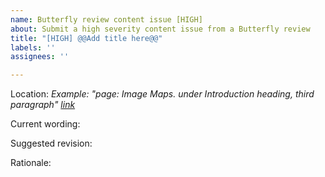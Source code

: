 ```yaml
---
name: Butterfly review content issue [HIGH]
about: Submit a high severity content issue from a Butterfly review
title: "[HIGH] @@Add title here@@"
labels: ''
assignees: ''

---
```


Location: 
*Example: "page: Image Maps. under Introduction heading, third paragraph" [link](https://www.url.com)*

Current wording:

Suggested revision:

Rationale:
